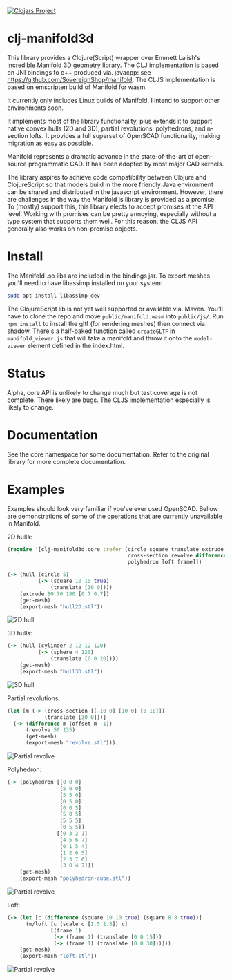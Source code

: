 [![Clojars Project](https://img.shields.io/clojars/v/org.clojars.cartesiantheatrics/clj-manifold3d.svg?include_prereleases)](https://clojars.org/org.clojars.cartesiantheatrics/clj-manifold3d)


# clj-manifold3d

This library provides a Clojure(Script) wrapper over Emmett Lalish's incredible Manifold 3D geometry library. The CLJ implementation is based on JNI bindings to c++ produced via. javacpp: see https://github.com/SovereignShop/manifold. The CLJS implementation is based on emscripten build of Manifold for wasm. 

It currently only includes Linux builds of Manifold. I intend to support other environments soon.

It implements most of the library functionality, plus extends it to support native convex hulls (2D and 3D), partial
revolutions, polyhedrons, and n-section lofts. It provides a full superset of OpenSCAD functionality, making migration as easy as possible.

Manifold represents a dramatic advance in the state-of-the-art of open-source programmatic CAD. It has been adopted by most major CAD kernels.

The library aspires to achieve code compatibility between Clojure and ClojureScript so that models
build in the more friendly Java environment can be shared and distributed in the javascript
environment. However, there are challenges in the way the Manifold js library is provided
as a promise. To (mostly) support this, this library elects to accept promises at the API level.
Working with promises can be pretty annoying, especially without a type system that supports
them well. For this reason, the CLJS API generally also works on non-promise objects.

# Install

The Manifold .so libs are included in the bindings jar. To export meshes you'll need to have libassimp installed on your system:

``` sh
sudo apt install libassimp-dev
```

The ClojureScript lib is not yet well supported or available via. Maven. You'll have to clone the repo and move `public/manifold.wasm` into `public/js/`. Run `npm install` to install the gltf (for rendering meshes) then connect via. shadow. There's a half-baked function called `createGLTF` in `manifold_viewer.js` that will take a manifold and throw it onto the `model-viewer` element defined in the index.html.

# Status

Alpha, core API is unlikely to change much but test coverage is not complete. There likely are bugs. The CLJS implementation especially is likely to change.

# Documentation

See the core namespace for some documentation. Refer to the original library for more complete documentation. 

# Examples

Examples should look very familiar if you've ever used OpenSCAD. Bellow are demonstrations of some of the operations that are currently unavailable in Manifold.

2D hulls:

``` clojure
(require '[clj-manifold3d.core :refer [circle square translate extrude get-mesh export-mesh hull
                                       cross-section revolve difference cylinder sphere offset
                                       polyhedron loft frame]])

(-> (hull (circle 5)
          (-> (square 10 10 true)
              (translate [30 0])))
    (extrude 80 70 180 [0.7 0.7])
    (get-mesh)
    (export-mesh "hull2D.stl"))
```

![2D hull](resources/images/hull2D.png)

3D hulls:

``` clojure
(-> (hull (cylinder 2 12 12 120)
          (-> (sphere 4 120)
              (translate [0 0 20])))
    (get-mesh)
    (export-mesh "hull3D.stl"))
```

![3D hull](resources/images/Hull3D.png)

Partial revolutions:

``` clojure
(let [m (-> (cross-section [[-10 0] [10 0] [0 10]])
            (translate [30 0]))]
  (-> (difference m (offset m -1))
      (revolve 50 135)
      (get-mesh)
      (export-mesh "revolve.stl")))
```

![Partial revolve](resources/images/revolve.png)

Polyhedron:

``` clojure
(-> (polyhedron [[0 0 0]
                 [5 0 0]
                 [5 5 0]
                 [0 5 0]
                 [0 0 5]
                 [5 0 5]
                 [5 5 5]
                 [0 5 5]]
                [[0 3 2 1]
                 [4 5 6 7]
                 [0 1 5 4]
                 [1 2 6 5]
                 [2 3 7 6]
                 [3 0 4 7]])
    (get-mesh)
    (export-mesh "polyhedron-cube.stl"))
```

![Partial revolve](resources/images/polyhedron-cube.png)

Loft:

``` clojure
(-> (let [c (difference (square 10 10 true) (square 8 8 true))]
      (m/loft [c (scale c [1.5 1.5]) c]
              [(frame 1)
               (-> (frame 1) (translate [0 0 15]))
               (-> (frame 1) (translate [0 0 30]))]))
    (get-mesh)
    (export-mesh "loft.stl"))
```

![Partial revolve](resources/images/loft-example.png)
